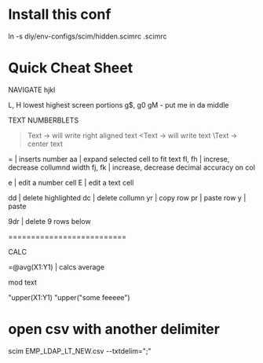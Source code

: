 # Install this conf

ln -s diy/env-configs/scim/hidden.scimrc .scimrc

# Quick Cheat Sheet

NAVIGATE
hjkl

L, H lowest highest screen portions
g$, g0
gM - put me in da middle

TEXT NUMBERBLETS
>Text -> will write right aligned text
<Text -> will write text
\Text -> center text

= |  inserts number
aa | expand selected cell to fit text
fl, fh | increse, decrease collumnd width
fj, fk | increase, decrease decimal accuracy on col

e | edit a number cell
E | edit a text cell

dd | delete highlighted
dc | delete collumn
yr | copy row
pr | paste row
y | paste

9dr | delete 9 rows below


==========================

CALC

=@avg(X1:Y1) | calcs average

mod text

\"upper(X1:Y1)
\"upper("some feeeee")


# open csv with another delimiter


scim  EMP_LDAP_LT_NEW.csv --txtdelim=";"
